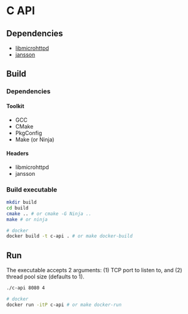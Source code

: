 # C API

## Dependencies

- [libmicrohttpd](https://www.gnu.org/software/libmicrohttpd/)
- [jansson](https://github.com/akheron/jansson)

## Build

### Dependencies

#### Toolkit

- GCC
- CMake
- PkgConfig
- Make (or Ninja)

#### Headers
- libmicrohttpd
- jansson

### Build executable

```sh
mkdir build
cd build
cmake .. # or cmake -G Ninja ..
make # or ninja

# docker
docker build -t c-api . # or make docker-build
```

## Run

The executable accepts 2 arguments: (1) TCP port to listen to, and (2) thread pool size (defaults to 1).
```sh
./c-api 8080 4

# docker
docker run -itP c-api # or make docker-run
```
